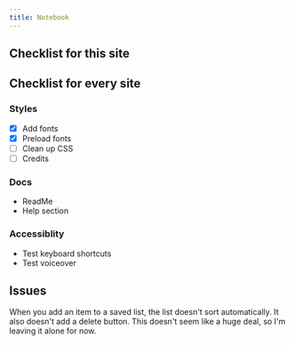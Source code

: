 ```yaml
---
title: Notebook
---
```


## Checklist for this site

## Checklist for every site

### Styles

- [x] Add fonts
- [x] Preload fonts
- [ ] Clean up CSS
- [ ] Credits

### Docs

- ReadMe
- Help section

### Accessiblity

- Test keyboard shortcuts
- Test voiceover

## Issues

When you add an item to a saved list, the list doesn't sort automatically. It also doesn't add a delete button. This doesn't seem like a huge deal, so I'm leaving it alone for now.
